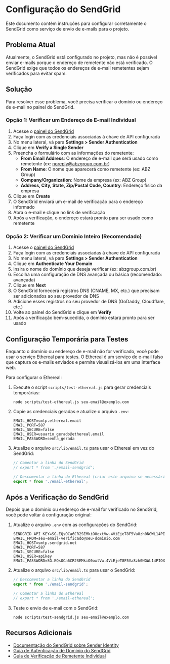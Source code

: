 # Configuração do SendGrid

Este documento contém instruções para configurar corretamente o SendGrid como serviço de envio de e-mails para o projeto.

## Problema Atual

Atualmente, o SendGrid está configurado no projeto, mas não é possível enviar e-mails porque o endereço de remetente não está verificado. O SendGrid exige que todos os endereços de e-mail remetentes sejam verificados para evitar spam.

## Solução

Para resolver esse problema, você precisa verificar o domínio ou endereço de e-mail no painel do SendGrid.

### Opção 1: Verificar um Endereço de E-mail Individual

1. Acesse o [painel do SendGrid](https://app.sendgrid.com/)
2. Faça login com as credenciais associadas à chave de API configurada
3. No menu lateral, vá para **Settings > Sender Authentication**
4. Clique em **Verify a Single Sender**
5. Preencha o formulário com as informações do remetente:
   - **From Email Address**: O endereço de e-mail que será usado como remetente (ex: noreply@abzgroup.com.br)
   - **From Name**: O nome que aparecerá como remetente (ex: ABZ Group)
   - **Company/Organization**: Nome da empresa (ex: ABZ Group)
   - **Address, City, State, Zip/Postal Code, Country**: Endereço físico da empresa
6. Clique em **Create**
7. O SendGrid enviará um e-mail de verificação para o endereço informado
8. Abra o e-mail e clique no link de verificação
9. Após a verificação, o endereço estará pronto para ser usado como remetente

### Opção 2: Verificar um Domínio Inteiro (Recomendado)

1. Acesse o [painel do SendGrid](https://app.sendgrid.com/)
2. Faça login com as credenciais associadas à chave de API configurada
3. No menu lateral, vá para **Settings > Sender Authentication**
4. Clique em **Authenticate Your Domain**
5. Insira o nome do domínio que deseja verificar (ex: abzgroup.com.br)
6. Escolha uma configuração de DNS avançada ou básica (recomendado: avançada)
7. Clique em **Next**
8. O SendGrid fornecerá registros DNS (CNAME, MX, etc.) que precisam ser adicionados ao seu provedor de DNS
9. Adicione esses registros no seu provedor de DNS (GoDaddy, Cloudflare, etc.)
10. Volte ao painel do SendGrid e clique em **Verify**
11. Após a verificação bem-sucedida, o domínio estará pronto para ser usado

## Configuração Temporária para Testes

Enquanto o domínio ou endereço de e-mail não for verificado, você pode usar o serviço Ethereal para testes. O Ethereal é um serviço de e-mail falso que captura os e-mails enviados e permite visualizá-los em uma interface web.

Para configurar o Ethereal:

1. Execute o script `scripts/test-ethereal.js` para gerar credenciais temporárias:
   ```
   node scripts/test-ethereal.js seu-email@exemplo.com
   ```

2. Copie as credenciais geradas e atualize o arquivo `.env`:
   ```
   EMAIL_HOST=smtp.ethereal.email
   EMAIL_PORT=587
   EMAIL_SECURE=false
   EMAIL_USER=usuario_gerado@ethereal.email
   EMAIL_PASSWORD=senha_gerada
   ```

3. Atualize o arquivo `src/lib/email.ts` para usar o Ethereal em vez do SendGrid:
   ```typescript
   // Comentar a linha do SendGrid
   // export * from './email-sendgrid';
   
   // Descomentar a linha do Ethereal (criar este arquivo se necessário)
   export * from './email-ethereal';
   ```

## Após a Verificação do SendGrid

Depois que o domínio ou endereço de e-mail for verificado no SendGrid, você pode voltar à configuração original:

1. Atualize o arquivo `.env` com as configurações do SendGrid:
   ```
   SENDGRID_API_KEY=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
   EMAIL_FROM=seu-email-verificado@seu-dominio.com
   EMAIL_HOST=smtp.sendgrid.net
   EMAIL_PORT=587
   EMAIL_SECURE=false
   EMAIL_USER=apikey
   EMAIL_PASSWORD=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
   ```

2. Atualize o arquivo `src/lib/email.ts` para usar o SendGrid:
   ```typescript
   // Descomentar a linha do SendGrid
   export * from './email-sendgrid';
   
   // Comentar a linha do Ethereal
   // export * from './email-ethereal';
   ```

3. Teste o envio de e-mail com o SendGrid:
   ```
   node scripts/test-sendgrid.js seu-email@exemplo.com
   ```

## Recursos Adicionais

- [Documentação do SendGrid sobre Sender Identity](https://sendgrid.com/docs/for-developers/sending-email/sender-identity/)
- [Guia de Autenticação de Domínio do SendGrid](https://sendgrid.com/docs/ui/account-and-settings/how-to-set-up-domain-authentication/)
- [Guia de Verificação de Remetente Individual](https://sendgrid.com/docs/ui/sending-email/sender-verification/)
